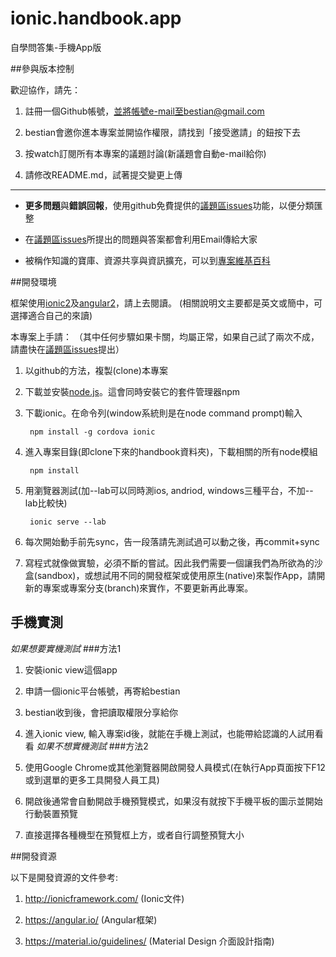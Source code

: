 # ionic.handbook.app
自學問答集-手機App版


##參與版本控制

歡迎協作，請先：

1. 註冊一個Github帳號，並將帳號e-mail至bestian@gmail.com

2. bestian會邀你進本專案並開協作權限，請找到「接受邀請」的鈕按下去

3. 按watch訂閱所有本專案的議題討論(新議題會自動e-mail給你)

4. 請修改README.md，試著提交變更上傳

----

* **更多問題**與**錯誤回報**，使用github免費提供的[議題區issues](https://github.com/3dw/handbook/issues)功能，以便分類匯整

* 在[議題區issues](https://github.com/3dw/handbook/issues)所提出的問題與答案都會利用Email傳給大家

* 被稱作知識的寶庫、資源共享與資訊擴充，可以到[專案維基百科](https://github.com/3dw/handbook/wiki/%E5%AD%B8%E7%BF%92%E8%B3%87%E6%BA%90)

##開發環境

框架使用[ionic2](https://ionicframework.com/)及[angular2](https://angular.io/)，請上去閱讀。
(相關說明文主要都是英文或簡中，可選擇適合自己的來讀)

本專案上手請：
（其中任何步驟如果卡關，均屬正常，如果自己試了兩次不成，請盡快在[議題區issues](https://github.com/3dw/handbook/issues)提出）


1. 以github的方法，複製(clone)本專案

2. 下載並安裝[node.js](https://nodejs.org/en/)。這會同時安裝它的套件管理器npm

3. 下載ionic。在命令列(window系統則是在node command prompt)輸入

        npm install -g cordova ionic

4. 進入專案目錄(即clone下來的handbook資料夾)，下載相關的所有node模組

        npm install

5. 用瀏覽器測試(加--lab可以同時測ios, andriod, windows三種平台，不加--lab比較快)

        ionic serve --lab

6. 每次開始動手前先sync，告一段落請先測試過可以動之後，再commit+sync

7. 寫程式就像做實驗，必須不斷的嘗試。因此我們需要一個讓我們為所欲為的沙盒(sandbox)，或想試用不同的開發框架或使用原生(native)來製作App，請開新的專案或專案分支(branch)來實作，不要更新再此專案。

## 手機實測

_如果想要實機測試_
###方法1

1. 安裝ionic view這個app

2. 申請一個ionic平台帳號，再寄給bestian

3. bestian收到後，會把讀取權限分享給你

4. 進入ionic view, 輸入專案id後，就能在手機上測試，也能帶給認識的人試用看看
_如果不想實機測試_
###方法2

1. 使用Google Chrome或其他瀏覽器開啟開發人員模式(在執行App頁面按下F12或到選單的更多工具開發人員工具)

2. 開啟後通常會自動開啟手機預覽模式，如果沒有就按下手機平板的圖示並開始行動裝置預覽

3. 直接選擇各種機型在預覽框上方，或者自行調整預覽大小

##開發資源

以下是開發資源的文件參考:

1. http://ionicframework.com/ (Ionic文件)

2. https://angular.io/ (Angular框架)

3. https://material.io/guidelines/ (Material Design 介面設計指南)
